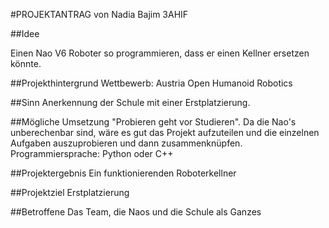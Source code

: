 #PROJEKTANTRAG
von Nadia Bajim 3AHIF 

##Idee

Einen Nao V6 Roboter so programmieren, dass er einen Kellner ersetzen könnte.

##Projekthintergrund
Wettbewerb: Austria Open Humanoid Robotics

##Sinn
Anerkennung der Schule mit einer Erstplatzierung.

##Mögliche Umsetzung
"Probieren geht vor Studieren". Da die Nao's unberechenbar sind, wäre es gut das Projekt aufzuteilen und die einzelnen Aufgaben auszuprobieren und dann zusammenknüpfen. Programmiersprache: Python oder C++

##Projektergebnis
Ein funktionierenden Roboterkellner

##Projektziel
Erstplatzierung

##Betroffene
Das Team, die Naos und die Schule als Ganzes
